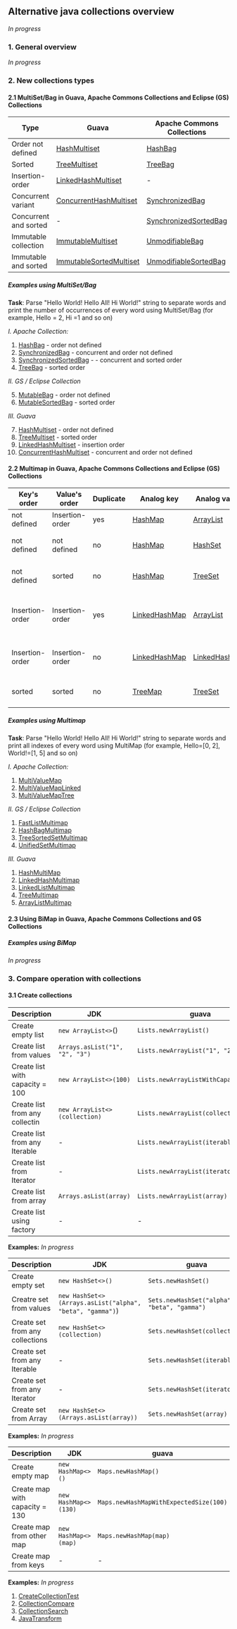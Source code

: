 ## **Alternative java collections overview**
*In progress*

### 1. General overview
*In progress*

### 2. New collections types
#### 2.1 MultiSet/Bag in Guava, Apache Commons Collections and Eclipse (GS) Collections

| **Type** | **Guava** | **Apache Commons Collections** | **GS Collections** | **JDK** |
| -------------	 | 	-------------| 	-------------| -------------| 	-------------|
| Order not defined | [HashMultiset](http://google.github.io/guava/releases/snapshot/api/docs/com/google/common/collect/HashMultiset.html) | [HashBag](http://commons.apache.org/proper/commons-collections/javadocs/api-3.2.1/org/apache/commons/collections/bag/HashBag.html) | [HashBag](http://www.goldmansachs.com/gs-collections/javadoc/6.1.0/com/gs/collections/impl/bag/mutable/HashBag.html) | [HashMap](https://docs.oracle.com/javase/8/docs/api/java/util/HashMap.html) |
| Sorted  | [TreeMultiset](http://google.github.io/guava/releases/snapshot/api/docs/com/google/common/collect/TreeMultiset.html) | [TreeBag](http://commons.apache.org/proper/commons-collections/javadocs/api-3.2.1/org/apache/commons/collections/TreeBag.html) | [TreeBag](http://www.goldmansachs.com/gs-collections/javadoc/6.1.0/com/gs/collections/impl/bag/sorted/mutable/TreeBag.html) | [TreeMap](https://docs.oracle.com/javase/8/docs/api/java/util/TreeMap.html) |
| Insertion-order  | [LinkedHashMultiset](http://google.github.io/guava/releases/snapshot/api/docs/com/google/common/collect/LinkedHashMultiset.html) | - | - | [LinkedHashMap](https://docs.oracle.com/javase/8/docs/api/java/util/LinkedHashMap.html) |
| Concurrent variant | [ConcurrentHashMultiset](http://google.github.io/guava/releases/snapshot/api/docs/com/google/common/collect/ConcurrentHashMultiset.html) | [SynchronizedBag](http://commons.apache.org/proper/commons-collections/javadocs/api-3.2.1/org/apache/commons/collections/bag/SynchronizedBag.html) | [SynchronizedBag](http://www.goldmansachs.com/gs-collections/javadoc/6.1.0/com/gs/collections/impl/bag/mutable/SynchronizedBag.html) | `Collections.synchronizedMap(HashMap<String, Integer>)` |
| Concurrent and sorted | - | [SynchronizedSortedBag](http://commons.apache.org/proper/commons-collections/javadocs/api-3.2.1/org/apache/commons/collections/bag/SynchronizedSortedBag.html) | [SynchronizedSortedBag](http://www.goldmansachs.com/gs-collections/javadoc/6.1.0/com/gs/collections/impl/bag/sorted/mutable/SynchronizedSortedBag.html) | `Collections.synchronizedSortedMap(TreeMap<String,Integer>)` |
| Immutable collection | [ImmutableMultiset](http://google.github.io/guava/releases/snapshot/api/docs/com/google/common/collect/ImmutableMultiset.html) | [UnmodifiableBag](http://commons.apache.org/proper/commons-collections/javadocs/api-3.2.1/org/apache/commons/collections/bag/UnmodifiableBag.html) | [UnmodifiableBag](http://www.goldmansachs.com/gs-collections/javadoc/6.1.0/com/gs/collections/impl/bag/mutable/UnmodifiableBag.html) | `Collections.unmodifiableMap(HashMap<String, Integer)]` |
| Immutable and sorted | [ImmutableSortedMultiset](http://google.github.io/guava/releases/snapshot/api/docs/com/google/common/collect/ImmutableSortedMultiset.html) | [UnmodifiableSortedBag](http://commons.apache.org/proper/commons-collections/javadocs/api-3.2.1/org/apache/commons/collections/bag/UnmodifiableSortedBag.html) | [UnmodifiableSortedBag](UnmodifiableSortedBag) | `Collections.unmodifiableSortedMap(TreeMap<String, Integer>`) |

##### **Examples using MultiSet/Bag**
**Task**: Parse "Hello World! Hello All! Hi World!" string to separate words and print the number of occurrences of every word using MultiSet/Bag (for example, Hello = 2, Hi =1 and so on) 

*I. Apache Collection:*

   1. [HashBag](https://github.com/Vedenin/useful-java-links/blob/master/helloworlds/1.6-usefull-libraries/collections/apache-commons/src/ApacheHashBagTest.java) - order not defined
   2. [SynchronizedBag](https://github.com/Vedenin/useful-java-links/blob/master/helloworlds/1.6-usefull-libraries/collections/apache-commons/src/ApacheSynchronizedBagTest.java) - concurrent and order not defined
   3. [SynchronizedSortedBag](https://github.com/Vedenin/useful-java-links/blob/master/helloworlds/1.6-usefull-libraries/collections/apache-commons/src/ApacheSynchronizedSortedBagTest.java) - - concurrent and sorted order 
   4. [TreeBag](https://github.com/Vedenin/useful-java-links/blob/master/helloworlds/1.6-usefull-libraries/collections/apache-commons/src/ApacheTreeBagTest.java) - sorted order

*II. GS / Eclipse Collection*

   5. [MutableBag](https://github.com/Vedenin/useful-java-links/blob/master/helloworlds/1.6-usefull-libraries/collections/gs-eclipse/src/GsMutableBagTest.java) - order not defined
   6. [MutableSortedBag](https://github.com/Vedenin/useful-java-links/blob/master/helloworlds/1.6-usefull-libraries/collections/gs-eclipse/src/GsMutableSortedBagTest.java) - sorted order

*III. Guava*

   7. [HashMultiset](https://github.com/Vedenin/useful-java-links/blob/master/helloworlds/1.6-usefull-libraries/collections/guava/src/GuavaHashMultisetTest.java) - order not defined
   8. [TreeMultiset](https://github.com/Vedenin/useful-java-links/blob/master/helloworlds/1.6-usefull-libraries/collections//src/TreeMultisetTest.java) - sorted order
   9. [LinkedHashMultiset](https://github.com/Vedenin/useful-java-links/blob/master/helloworlds/1.6-usefull-libraries/collections//src/LinkedHashMultisetTest.java) - insertion order
   10. [ConcurrentHashMultiset](https://github.com/Vedenin/useful-java-links/blob/master/helloworlds/1.6-usefull-libraries/collections//src/ConcurrentHashMultisetTest.java) - concurrent and order not defined 
        

#### 2.2 Multimap in Guava, Apache Commons Collections and Eclipse (GS) Collections

| Key's order |  Value's order | Duplicate | Analog key | Analog value | Guava | Apache | Eclipse (GS) Collections | JDK |
| ----------  | -------------  | ----------| -----------| 	 ----------|-------| -------| -------------------------|-----|
| not defined | Insertion-order | yes | [HashMap](https://docs.oracle.com/javase/8/docs/api/java/util/HashMap.html) | [ArrayList](https://docs.oracle.com/javase/8/docs/api/java/util/ArrayList.html) | `ArrayListMultimap` | `MultiValueMap` | `FastListMultimap` | `HashMap<K, ArrayList<V>>` |
| not defined | not defined | no | [HashMap](https://docs.oracle.com/javase/8/docs/api/java/util/HashMap.html) | [HashSet](https://docs.oracle.com/javase/8/docs/api/java/util/HashSet.html) | `HashMultimap` | `MultiValueMap. multiValueMap( new HashMap<K, Set>(), HashSet.class);` | `UnifiedSetMultimap` | `HashMap<K, HashSet<V>>` |
| not defined | sorted | no | [HashMap](https://docs.oracle.com/javase/8/docs/api/java/util/HashMap.html) | [TreeSet](https://docs.oracle.com/javase/8/docs/api/java/util/TreeSet.html) | `Multimaps. newMultimap( HashMap, Supplier <TreeSet>)` | `MultiValueMap. multiValueMap( new HashMap<K, Set>(), TreeSet.class)` | `TreeSortedSet- Multimap` | `HashMap<K, TreeSet<V>>` |
| Insertion-order | Insertion-order | yes | [LinkedHashMap](https://docs.oracle.com/javase/8/docs/api/java/util/LinkedHashMap.html) | [ArrayList](https://docs.oracle.com/javase/8/docs/api/java/util/ArrayList.html) | LinkedList- Multimap | MultiValueMap. multiValueMap(new LinkedHashMap<K, List>(), ArrayList.class); | |LinkedHashMap< K, ArrayList<V>> |
| Insertion-order | Insertion-order | no | [LinkedHashMap](https://docs.oracle.com/javase/8/docs/api/java/util/LinkedHashMap.html) | [LinkedHashSet](https://docs.oracle.com/javase/8/docs/api/java/util/LinkedHashSet.html) | `LinkedHash- Multimap` | `MultiValueMap. multiValueMap(new LinkedHashMap<K, Set>(), LinkedHashSet.class)` | |`LinkedHashMap<K, LinkedHashSet<V>>` |
| sorted | sorted | no | [TreeMap](https://docs.oracle.com/javase/8/docs/api/java/util/TreeMap.html) | [TreeSet](https://docs.oracle.com/javase/8/docs/api/java/util/TreeSet.html) | `TreeMultima` | `MultiValueMap. multiValueMap( new TreeMap<K, Set>(),TreeSet.class)` | |`TreeMap<K, TreeSet<V>>` |


##### **Examples using Multimap**
**Task**: Parse "Hello World! Hello All! Hi World!" string to separate words and print all indexes of every word using MultiMap (for example, Hello=[0, 2], World!=[1, 5] and so on) 

*I. Apache Collection:*

   1. [MultiValueMap](https://github.com/Vedenin/useful-java-links/blob/master/helloworlds/1.6-usefull-libraries/collections/apache-commons/src/ApacheMultiValueMapTest.java)
   1. [MultiValueMapLinked](https://github.com/Vedenin/useful-java-links/blob/master/helloworlds/1.6-usefull-libraries/collections/apache-commons/src/ApacheMultiValueMapLinkedTest.java)
   1. [MultiValueMapTree](https://github.com/Vedenin/useful-java-links/blob/master/helloworlds/1.6-usefull-libraries/collections/apache-commons/src/ApacheMultiValueMapTreeTest.java) 

*II. GS / Eclipse Collection*

   1. [FastListMultimap](https://github.com/Vedenin/useful-java-links/blob/master/helloworlds/1.6-usefull-libraries/collections/gs-eclipse/src/GsFastListMultimapTest.java)
   1. [HashBagMultimap](https://github.com/Vedenin/useful-java-links/blob/master/helloworlds/1.6-usefull-libraries/collections/gs-eclipse/src/GsHashBiMapTest.java)
   1. [TreeSortedSetMultimap](https://github.com/Vedenin/useful-java-links/blob/master/helloworlds/1.6-usefull-libraries/collections/gs-eclipse/src/GsTreeSortedSetMultimapTest.java)
   1. [UnifiedSetMultimap](https://github.com/Vedenin/useful-java-links/blob/master/helloworlds/1.6-usefull-libraries/collections/gs-eclipse/src/GsUnifiedSetMultimapTest.java)

*III. Guava*

   1. [HashMultiMap](https://github.com/Vedenin/useful-java-links/blob/master/helloworlds/1.6-usefull-libraries/collections//src/HashMultiMapTest.java)
   1. [LinkedHashMultimap](https://github.com/Vedenin/useful-java-links/blob/master/helloworlds/1.6-usefull-libraries/collections//src/LinkedHashMultimapTest.java)
   1. [LinkedListMultimap](https://github.com/Vedenin/useful-java-links/blob/master/helloworlds/1.6-usefull-libraries/collections//src/LinkedListMultimapTest.java)
   1. [TreeMultimap](https://github.com/Vedenin/useful-java-links/blob/master/helloworlds/1.6-usefull-libraries/collections//src/TreeMultimapTest.java)
   1. [ArrayListMultimap](https://github.com/Vedenin/useful-java-links/blob/master/helloworlds/1.6-usefull-libraries/collections//src/ArrayListMultimapTest.java)  


####  **2.3 Using BiMap in Guava, Apache Commons Collections and GS Collections**

##### **Examples using BiMap**
*In progress*

### 3. Compare operation with collections

#### 3.1 Create collections

| Description | JDK | guava | gs-collections |
| -------------	 | 	-------------| 	-------------| -------------|
| Create empty list | `new ArrayList<>`() | `Lists.newArrayList()` | `FastList.newList()` |
| Create list from values | `Arrays.asList("1", "2", "3")` | `Lists.newArrayList("1", "2", "3")` | `FastList.newListWith("1", "2", "3")` |
| Create list with capacity = 100 | `new ArrayList<>(100)` | `Lists.newArrayListWithCapacity(100)` | `FastList.newList(100)` |
| Create list from any collectin | `new ArrayList<>(collection)` | `Lists.newArrayList(collection)` | `FastList.newList(collection)` |
| Create list from any Iterable | - | `Lists.newArrayList(iterable)` | `FastList.newList(iterable)` |
| Create list from Iterator | - | `Lists.newArrayList(iterator)` | - |
| Create list from array | `Arrays.asList(array)` | `Lists.newArrayList(array)` | `FastList.newListWith(array)` |
| Create list using factory | - | - | `FastList.newWithNValues(10, () -> "1")` |

**Examples:** 
*In progress*

| Description | JDK | guava | gs-collections |
| -------------	 | 	-------------| 	-------------| -------------|
| Create empty set | `new HashSet<>()` | `Sets.newHashSet()` | `UnifiedSet.newSet()` |
| Creatre set from values | `new HashSet<>(Arrays.asList("alpha", "beta", "gamma")`) | `Sets.newHashSet("alpha", "beta", "gamma")` | `UnifiedSet.newSetWith("alpha", "beta", "gamma")` |
| Create set from any collections | `new HashSet<>(collection)` | `Sets.newHashSet(collection)` | `UnifiedSet.newSet(collection)` |
| Create set from any Iterable | - | `Sets.newHashSet(iterable)` | `UnifiedSet.newSet(iterable)` |
| Create set from any Iterator | - | `Sets.newHashSet(iterator)` | - |
| Create set from Array | `new HashSet<>(Arrays.asList(array))` | `Sets.newHashSet(array)` | `UnifiedSet.newSetWith(array)` |

**Examples:** 
*In progress*

| Description | JDK | guava | gs-collections |
| -------------	 | 	-------------| 	-------------| -------------|
| Create empty map | `new HashMap<>()` | `Maps.newHashMap()` | `UnifiedMap.newMap()` |
| Create map with capacity = 130 | `new HashMap<>(130)` | `Maps.newHashMapWithExpectedSize(100)` | `UnifiedMap.newMap(130)` |
| Create map from other map | `new HashMap<>(map)` | `Maps.newHashMap(map)` | `UnifiedMap.newMap(map)` |
| Create map from keys | - | - | `UnifiedMap.newWithKeysValues("1", "a", "2", "b")` |

**Examples:** 
*In progress*

1. [CreateCollectionTest](https://github.com/Vedenin/useful-java-links/blob/master/helloworlds/1.6-usefull-libraries/collections/gs-eclipse/src/CreateCollectionTest.java)
1. [CollectionCompare](https://github.com/Vedenin/useful-java-links/blob/master/helloworlds/1.6-usefull-libraries/collections/apache-commons/src/CollectionCompareTests.java)
1. [CollectionSearch](https://github.com/Vedenin/useful-java-links/blob/master/helloworlds/1.6-usefull-libraries/collections/apache-commons/src/CollectionSearchTests.java)
1. [JavaTransform](https://github.com/Vedenin/useful-java-links/blob/master/helloworlds/1.6-usefull-libraries/collections/apache-commons/src/JavaTransformTest.java)